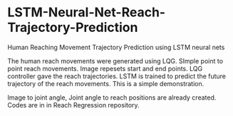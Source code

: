 # LSTM-Neural-Net-Reach-Trajectory-Prediction
Human Reaching Movement Trajectory Prediction using LSTM neural nets

The human reach movements were generated using LQG. SImple point to point reach movements. Image repesets start and end points. LQG controller gave the reach trajectories. LSTM is trained to predict the future trajectory of the reach movements. This is a simple demonstration.

Image to joint angle, Joint angle to reach positions are already created. Codes are in in Reach Regression repository.
